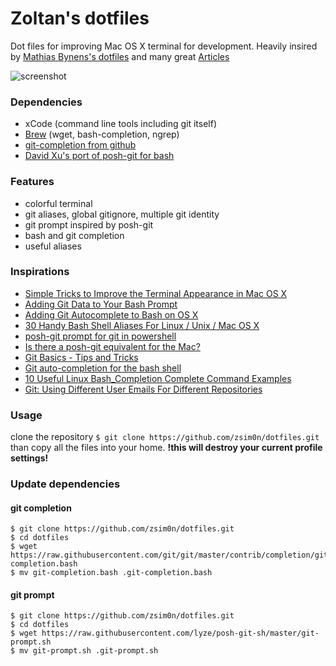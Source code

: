Zoltan's dotfiles
========

Dot files for improving Mac OS X terminal for development. Heavily insired by [Mathias Bynens's dotfiles](https://github.com/mathiasbynens/dotfiles) and many great [Articles](#inspirations)

![screenshot](https://raw.github.com/zsim0n/dotfiles/screenshots/screenshots/term1.png)

### Dependencies

* xCode (command line tools including git itself)
* [Brew](http://brew.sh/) (wget, bash-completion, ngrep)
* [git-completion from github](https://github.com/git/git/blob/master/contrib/completion/git-completion.bash)
* [David Xu's port of posh-git for bash](https://github.com/lyze/posh-git-sh)

### Features

* colorful terminal
* git aliases, global gitignore, multiple git identity
* git prompt inspired by posh-git
* bash and git completion
* useful aliases

### Inspirations

* [Simple Tricks to Improve the Terminal Appearance in Mac OS X](http://osxdaily.com/2013/02/05/improve-terminal-appearance-mac-os-x/)
* [Adding Git Data to Your Bash Prompt](http://buddylindsey.com/adding-git-data-to-your-bash-prompt/)
* [Adding Git Autocomplete to Bash on OS X](http://buddylindsey.com/adding-git-autocomplete-to-bash-on-os-x/)
* [30 Handy Bash Shell Aliases For Linux / Unix / Mac OS X](http://www.cyberciti.biz/tips/bash-aliases-mac-centos-linux-unix.html)
* [posh-git prompt for git in powershell](https://github.com/dahlbyk/posh-git)
* [Is there a posh-git equivalent for the Mac?](http://stackoverflow.com/questions/12433165/is-there-a-posh-git-equivalent-for-the-mac)
* [Git Basics - Tips and Tricks](http://git-scm.com/book/en/Git-Basics-Tips-and-Tricks)
* [Git auto-completion for the bash shell](http://blog.vogella.com/2013/03/19/git-auto-completion-for-the-bash-shell/)
* [10 Useful Linux Bash_Completion Complete Command Examples ](http://www.thegeekstuff.com/2013/12/bash-completion-complete/)
* [Git: Using Different User Emails For Different Repositories](http://orrsella.com/2013/08/10/git-using-different-user-emails-for-different-repositories/)

### Usage

clone the repository  `$ git clone https://github.com/zsim0n/dotfiles.git` than copy all the files into your home. **!this will destroy your current profile settings!**

### Update dependencies

#### git completion

```
$ git clone https://github.com/zsim0n/dotfiles.git
$ cd dotfiles
$ wget https://raw.githubusercontent.com/git/git/master/contrib/completion/git-completion.bash
$ mv git-completion.bash .git-completion.bash
```

#### git prompt

```
$ git clone https://github.com/zsim0n/dotfiles.git
$ cd dotfiles
$ wget https://raw.githubusercontent.com/lyze/posh-git-sh/master/git-prompt.sh
$ mv git-prompt.sh .git-prompt.sh
```


